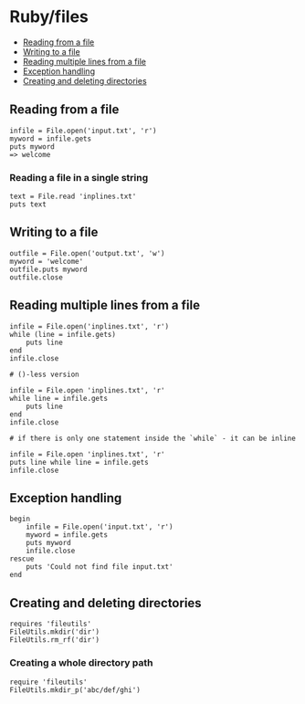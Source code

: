 # Ruby/files

* [Reading from a file](#reading-from-a-file)
* [Writing to a file](#writing-to-a-file)
* [Reading multiple lines from a file](#reading-multiple-lines-from-a-file)
* [Exception handling](#exception-handling)
* [Creating and deleting directories](#creating-and-deleting-directories)

## Reading from a file

```
infile = File.open('input.txt', 'r')
myword = infile.gets
puts myword
=> welcome
```

### Reading a file in a single string

```
text = File.read 'inplines.txt'
puts text
```

## Writing to a file

```
outfile = File.open('output.txt', 'w')
myword = 'welcome'
outfile.puts myword
outfile.close
```

## Reading multiple lines from a file

```
infile = File.open('inplines.txt', 'r')
while (line = infile.gets)
	puts line
end
infile.close
```

```
# ()-less version

infile = File.open 'inplines.txt', 'r'
while line = infile.gets
	puts line
end
infile.close
```

```
# if there is only one statement inside the `while` - it can be inline

infile = File.open 'inplines.txt', 'r'
puts line while line = infile.gets
infile.close
```

## Exception handling

```
begin
	infile = File.open('input.txt', 'r')
	myword = infile.gets
	puts myword
	infile.close
rescue
	puts 'Could not find file input.txt'
end
```

## Creating and deleting directories

```
requires 'fileutils'
FileUtils.mkdir('dir')
FileUtils.rm_rf('dir')
```

### Creating a whole directory path

```
require 'fileutils'
FileUtils.mkdir_p('abc/def/ghi')
```
